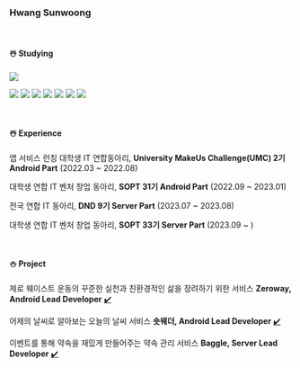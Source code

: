 ### Hwang Sunwoong

<br>

#### ☃️ Studying
<a href="https://solved.ac/sunwoong"><img src="http://mazassumnida.wtf/api/v2/generate_badge?boj=sunwoong"/></a>

<img src="https://img.shields.io/badge/Java-007396?style=flat&logo=OpenJDK&logoColor=white"/> <img src="https://img.shields.io/badge/Kotlin-7F52FF?style=flat&logo=Kotlin&logoColor=white"/> <img src="https://img.shields.io/badge/Spring-6DB33F?style=flat&logo=Spring&logoColor=white"/> <img src="https://img.shields.io/badge/SpringBoot-6DB33F?style=flat&logo=SpringBoot&logoColor=white"/> <img src="https://img.shields.io/badge/AWS-232F3E?style=flat&logo=Amazon AWS&logoColor=white"/> <img src="https://img.shields.io/badge/MySQL-4479A1?style=flat&logo=MySQL&logoColor=white"/> <img src="https://img.shields.io/badge/Docker-2496ED?style=flat&logo=Docker&logoColor=white"/>

<br>

#### ☃️ Experience
앱 서비스 런칭 대학생 IT 연합동아리, **University MakeUs Challenge(UMC) 2기 Android Part** (2022.03 ~ 2022.08)

대학생 연합 IT 벤처 창업 동아리, **SOPT 31기 Android Part** (2022.09 ~ 2023.01)

전국 연합 IT 동아리, **DND 9기 Server Part** (2023.07 ~ 2023.08)

대학생 연합 IT 벤처 창업 동아리, **SOPT 33기 Server Part** (2023.09 ~ )

<br>

#### ⛄️ Project
제로 웨이스트 운동의 꾸준한 실천과 친환경적인 삶을 장려하기 위한 서비스 **Zeroway, Android Lead Developer** [✔️](https://github.com/Zeroway-GreenFriends/Zeroway-Android)

어제의 날씨로 알아보는 오늘의 날씨 서비스 **숏웨더, Android Lead Developer** [✔️](https://github.com/TeamShortWeather/ShortWeather-AOS)

이벤트를 통해 약속을 재밌게 만들어주는 약속 관리 서비스 **Baggle, Server Lead Developer** [✔️](https://github.com/dnd-side-project/dnd-9th-2-backend)

<br>
